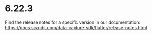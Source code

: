 
# 6.22.3

Find the release notes for a specific version in our documentation: https://docs.scandit.com/data-capture-sdk/flutter/release-notes.html
